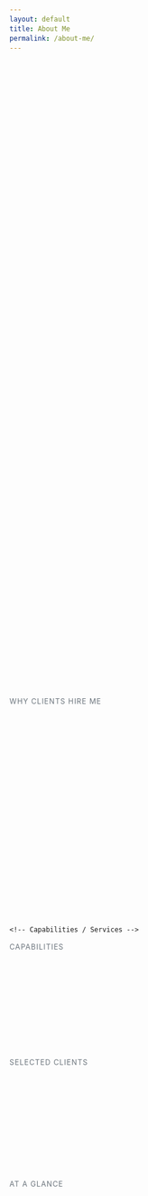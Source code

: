 ```yaml
---
layout: default
title: About Me
permalink: /about-me/
---
```


<style>
  /* Lightweight, no-dependency fade/slide animation */
  .reveal { opacity: 0; transform: translateY(14px); transition: opacity .6s ease, transform .6s ease; }
  .reveal.show { opacity: 1; transform: none; }
  /* Subtle hover for cards */
  .hover-lift { transition: transform .2s ease, box-shadow .2s ease; }
  .hover-lift:hover { transform: translateY(-4px); box-shadow: 0 0.75rem 2rem rgba(0,0,0,.08); }
  /* Nice dividers */
  .section-label { letter-spacing: .08em; text-transform: uppercase; font-size: .8rem; color: #6c757d; }
  /* Avatar image crop option if needed */
  .about-headshot { object-fit: cover; width: 100%; height: auto; border-radius: .75rem; }
  /* Badge styling tweak */
  .skill-badge { border: 1px solid rgba(0,0,0,.08); background: #fff; }
</style>

<div class="container mt-5 pt-5 about-me-content">

  <!-- Intro / Hero -->
  <section class="row align-items-center g-5 mb-5">
    <div class="col-md-6 reveal">
      <span class="section-label">About</span>
      <h1 class="display-6 mt-2">Hey — I’m Karol.</h1>
      <p class="lead mb-3">
        Director of Photography, Camera Operator, and licensed drone pilot across commercials, documentaries, music, and sport. Based between London and Košice; happy anywhere the story goes.
      </p>
      <p class="mb-0">
        With a background in post and over 5 years behind the lens, I bring technical precision, creative instinct, and calm, clear communication. I care about the details from light and movement to pacing and rhythm and most of all, how a story <em>feels</em>.
      </p>
      <br>
      <p class="mb-0">My journey into filmmaking began long before I ever called it a career. As a kid, I “borrowed” my mum’s handycam and cheekily taped over her videos a rebellious start, but it was my first spark of curiosity with the moving image. In my teens, I started editing gameplay videos, blending music and visuals to tell stories and evoke emotion. That instinct to connect image with feeling never left me.</p>
      <br>
      <p class="mb-0">Before diving fully into filmmaking, I worked as a frontend web developer, drawn to design, motion, and user experience. But at 26, I pivoted. Feeling a little late to the game, I made it my mission to catch up filming down the beach after work, watching hours of YouTube tutorials during lunch breaks, and absorbing every bit of knowledge I could. That hunger to learn hasn't stopped. Whether it’s shadowing fellow crew on set or experimenting with new gear, I see each project as a chance to evolve.</p>
      <br>
      <div class="mt-4">
        <div class="fw-semibold">📍 UK & Slovakia — Available worldwide</div>
        <div class="small text-muted">🇬🇧 +44 785 2124084 <br> 🇸🇰 +421 944 326 204 • <a href="mailto:hello@kolecava.com">hello@kolecava.com</a></div>
      </div>
    </div>
    <div class="col-md-6 reveal">
      <img src="/assets/images/karl_bw_me.jpg" class="img-fluid about-headshot shadow-sm" alt="Karol Kolecava Portrait">
    </div>
  </section>

  <!-- Why clients hire me (bite-sized cards) -->
  <section class="mb-5">
    <span class="section-label">Why clients hire me</span>
    <div class="row g-3 mt-2">
      <div class="col-md-6 col-lg-3">
        <div class="card h-100 hover-lift reveal">
          <div class="card-body">
            <h3 class="h6">Professional & Reliable</h3>
            <p class="mb-0 small text-muted">Clear rates, realistic timelines, and proactive comms—no surprises, just smooth production.</p>
          </div>
        </div>
      </div>
      <div class="col-md-6 col-lg-3">
        <div class="card h-100 hover-lift reveal">
          <div class="card-body">
            <h3 class="h6">Lean, High Quality</h3>
            <p class="mb-0 small text-muted">Bridging the gap between solo and agency: agile crew size, studio-level results where it counts.</p>
          </div>
        </div>
      </div>
      <div class="col-md-6 col-lg-3">
        <div class="card h-100 hover-lift reveal">
          <div class="card-body">
            <h3 class="h6">End-to-End Capability</h3>
            <p class="mb-0 small text-muted">Own cinema, audio, lighting, and drone kit; hire-in specialist gear seamlessly when needed.</p>
          </div>
        </div>
      </div>
      <div class="col-md-6 col-lg-3">
        <div class="card h-100 hover-lift reveal">
          <div class="card-body">
            <h3 class="h6">Great On-Set Energy</h3>
            <p class="mb-0 small text-muted">Make real people feel comfortable on camera; keep days calm, efficient, and collaborative.</p>
          </div>
        </div>
      </div>
    </div>
  </section>

    <!-- Capabilities / Services -->
  <section class="mb-5">
    <span class="section-label">Capabilities</span>
    <div class="row g-3 mt-2">
      <div class="col-md-6 reveal">
        <div class="p-3 border rounded-3 bg-light">
          <h3 class="h6 mb-2">Production</h3>
          <div class="d-flex flex-wrap gap-2">
            <span class="badge rounded-pill skill-badge text-dark">DoP / Camera Op</span>
            <span class="badge rounded-pill skill-badge text-dark">Drone (UK/EU A2)</span>
            <span class="badge rounded-pill skill-badge text-dark">Gimbal / Easyrig</span>
            <span class="badge rounded-pill skill-badge text-dark">Interview Lighting</span>
            <span class="badge rounded-pill skill-badge text-dark">Run-and-Gun Doc</span>
            <span class="badge rounded-pill skill-badge text-dark">Small Agile Crew</span>
          </div>
        </div>
      </div>
      <div class="col-md-6 reveal">
        <div class="p-3 border rounded-3 bg-light">
          <h3 class="h6 mb-2">Post & Delivery</h3>
          <div class="d-flex flex-wrap gap-2">
            <span class="badge rounded-pill skill-badge text-dark">DaVinci Resolve</span>
            <span class="badge rounded-pill skill-badge text-dark">Colour & Finishing</span>
            <span class="badge rounded-pill skill-badge text-dark">Subtitles / Versions</span>
            <span class="badge rounded-pill skill-badge text-dark">Social Cutdowns</span>
            <span class="badge rounded-pill skill-badge text-dark">Client Review Workflow</span>
          </div>
        </div>
      </div>
    </div>
  </section>

  <!-- Selected clients (text list; swap to logos later if desired) -->
  <section class="mb-5">
    <span class="section-label">Selected clients</span>
    <div class="row g-3 mt-2 reveal">
      <div class="col-lg-10">
        <ul class="list-inline m-0">
          <li class="list-inline-item me-3 mb-2">Hargreaves Lansdown</li>
          <li class="list-inline-item me-3 mb-2">Vodafone</li>
          <li class="list-inline-item me-3 mb-2">Tesco</li>
          <li class="list-inline-item me-3 mb-2">Fidelity</li>
          <li class="list-inline-item me-3 mb-2">British Superbike Championship</li>
          <li class="list-inline-item me-3 mb-2">COSM Immersive</li>
          <li class="list-inline-item me-3 mb-2">L’Occitane</li>
          <li class="list-inline-item me-3 mb-2">European Movement UK</li>
          <li class="list-inline-item me-3 mb-2">Alzheimer’s Society</li>
          <li class="list-inline-item me-3 mb-2">Royal Mail</li>
        </ul>
        <!-- If you add logos later, wrap each in a small grayscale img and use flex for wrapping -->
      </div>
    </div>
  </section>

  <!-- Stats (optional quick social proof, tweak as you like) -->
  <section class="mb-5">
    <span class="section-label">At a glance</span>
    <div class="row row-cols-2 row-cols-md-4 g-3 mt-2">
      <div class="col reveal">
        <div class="border rounded-3 p-3 text-center">
          <div class="h4 mb-0">5+ yrs</div>
          <div class="small text-muted">Behind the lens</div>
        </div>
      </div>
      <div class="col reveal">
        <div class="border rounded-3 p-3 text-center">
          <div class="h4 mb-0">UK / EU</div>
          <div class="small text-muted">A2 drone licensed</div>
        </div>
      </div>
      <div class="col reveal">
        <div class="border rounded-3 p-3 text-center">
          <div class="h4 mb-0">Agile</div>
          <div class="small text-muted">Scale up or lean</div>
        </div>
      </div>
      <div class="col reveal">
        <div class="border rounded-3 p-3 text-center">
          <div class="h4 mb-0">End-to-End</div>
          <div class="small text-muted">Shoot to delivery</div>
        </div>
      </div>
    </div>
  </section>

  <!-- Contact CTA -->
  <section class="mb-6">
    <div class="p-4 p-md-5 border rounded-3 bg-dark text-white reveal">
      <div class="row align-items-center g-3">
        <div class="col-lg-8">
          <h2 class="h4 mb-2">Let’s make something you’re proud to show your boss.</h2>
          <p class="mb-0 text-white-50">Brief me on your project and I’ll come back with a clear plan, timeline, and quote.</p>
        </div>
        <div class="col-lg-4 text-lg-end">
          <a href="mailto:hello@kolecava.com" class="btn btn-light btn-lg"><img src="/assets/svgs/envelope.svg" alt="Email" height="20"> Shoot an Email</a>
        </div>
      </div>
    </div>
  </section>

</div>

<script>
  // Intersection Observer to reveal elements on scroll (tiny and fast)
  (function() {
    const els = document.querySelectorAll('.reveal');
    if (!('IntersectionObserver' in window)) {
      els.forEach(el => el.classList.add('show'));
      return;
    }
    const io = new IntersectionObserver((entries) => {
      entries.forEach(e => {
        if (e.isIntersecting) {
          e.target.classList.add('show');
          io.unobserve(e.target);
        }
      });
    }, { threshold: 0.15 });
    els.forEach(el => io.observe(el));
  })();
</script>
